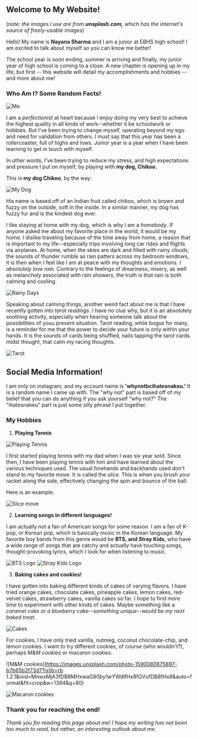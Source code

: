 ## Welcome to My Website!
(_note: the images I use are from **unsplash.com,** which has the internet's source of freely-usable images_)  

Hello! My name is **Nayana Sharma** and I am a junior at EBHS high school! I am excited to talk about myself so you can know me better!

The school year is soon ending, summer is arriving and finally, my junior year of high school is coming to a close. A new chapter is opening up in my life, but first -- this website will detail my accomplishments and hobbies -- and more about me!


###                                                     Who Am I? Some Random Facts!

![Me](https://images.unsplash.com/photo-1554497342-902a4f8da8ed?ixid=MnwxMjA3fDB8MHxwaG90by1wYWdlfHx8fGVufDB8fHx8&ixlib=rb-1.2.1&auto=format&fit=crop&w=3900&q=80)

I am a _perfectionist_ at heart because I enjoy doing my very best to achieve the highest quality in all kinds of work--whether it be schoolwork or hobbies. But I've been trying to change myself, operating beyond my ego and need for validation from others. I must say that this year has been a rollercoaster, full of highs and lows. Junior year is a year when I have been learning to get in touch with myself. 

In other words, I've been trying to reduce my stress, and high expectations and pressure I put on myself, by playing with **my dog, Chikoo.**

This is **my dog Chikoo**, by the way:

![My Dog](https://www.ebknows.com/wp-content/uploads/2019/09/cavachon-puppy.jpg)

His name is based off of an Indian fruit called chikoo, which is brown and fuzzy on the outside, soft in the inside. In a similar manner, my dog has fuzzy fur and is the kindest dog ever. 

I like staying at home with my dog, which is why I am a _homebody_. If anyone asked me about my favorite place in the world, it would be my home. I dislike traveling because of the time away from home, a reason that is important to my life--especially trips involving long car rides and flights via airplanes. At home, when the skies are dark and filled with rainy clouds, the sounds of thunder rumble as rain patters across my bedroom windows, it is then when I feel like I am at peace with my thoughts and emotions. _I absolutely love rain._  Contrary to the feelings of dreariness, misery, as well as melancholy associated with rain showers, the truth is that rain is both calming and cooling. 

![Rainy Days](https://images.unsplash.com/photo-1564314968303-86c5df2b9a4c?ixid=MnwxMjA3fDB8MHxwaG90by1wYWdlfHx8fGVufDB8fHx8&ixlib=rb-1.2.1&auto=format&fit=crop&w=935&q=80)

Speaking about calming things, another weird fact about me is that I have recently gotten into _tarot readings_. I have no clue why, but it is an absolutely soothing activity, especially when hearing someone talk about the possibilities of youu present situation. Tarot reading, while bogus for many, is a reminder for me that the power to decide your future is only within your hands. It is the sounds of cards being shuffled, nails tapping the tarot cards midst thought, that calm my racing thoughts.

![Tarot](https://images.unsplash.com/photo-1607773709367-06b7a91f7e4a?ixid=MnwxMjA3fDB8MHxwaG90by1wYWdlfHx8fGVufDB8fHx8&ixlib=rb-1.2.1&auto=format&fit=crop&w=934&q=80)

## Social Media Information!
I am only on instagram, and my account name is **'whynotbcihatesnakeu.'** It is a random name I came up with. The "why not" part is based off of my belief that you can do anything if you ask yourself "why not?" The "ihatesnakeu" part is just some silly phrase I put together.

### My Hobbies

1. **Playing Tennis**

![Playing Tennis](https://images.unsplash.com/photo-1558365849-6ebd8b0454b2?ixid=MnwxMjA3fDB8MHxwaG90by1wYWdlfHx8fGVufDB8fHx8&ixlib=rb-1.2.1&auto=format&fit=crop&w=934&q=80)

I first started playing tennis with my dad when I was six year sold. Since then, I have been playing tennis with him and have learned about the various techniques used. The usual forehands and backhands used don't stand to my favorite move. It is called the _slice._ This is when you brush your racket along the side, effectively changing the spin and bounce of the ball. 

Here is an example:

![Slice move](https://media1.tenor.com/images/6251acbca0a00ee292544cebd3293e40/tenor.gif?itemid=18657032)

2. **Learning songs in different languages!**

I am actually not a fan of American songs for some reason. I am a fan of K-pop, or Korean pop, which is basically music in the Korean language. My favorite boy bands from this genre would be **BTS, and Stray Kids**, who have a wide range of songs that are catchy and actually have touching songs, thought-provoking lyrics, which I look for when listening to music.

![BTS Logo](https://wallpaperaccess.com/full/3191385.jpg)
![Stray Kids Logo](https://i.pinimg.com/originals/88/12/72/881272bc899c59771fc6884f3c5a9347.jpg)

3. **Baking cakes and cookies!**

I have gotten into baking different kinds of cakes of varying flavors. I have tried orange cakes, chocolate cakes, pineapple cakes, lemon cakes, red-velvet cakes, strawberry cakes, vanilla cakes so far. I hope to find more time to experiment with other kinds of cakes. Maybe something like a _caramel cake or a blueberry cake--something unique--would be my next baked treat_.

![Cakes](https://images.unsplash.com/photo-1495147466023-ac5c588e2e94?ixid=MnwxMjA3fDB8MHxwaG90by1wYWdlfHx8fGVufDB8fHx8&ixlib=rb-1.2.1&auto=format&fit=crop&w=934&q=80)

For cookies, I have only tried vanilla, nutmeg, coconut chocolate-chip, and lemon cookies. I want to try different cookies, of course (who wouldn't?), perhaps _M&M cookies or macaron cookies_. 

![M&M cookies](https://images.unsplash.com/photo-1590080875897-b7b65b2f73d7?ixlib=rb 1.2.1&ixid=MnwxMjA3fDB8MHxwaG90by1wYWdlfHx8fGVufDB8fHx8&auto=format&fit=crop&w=1384&q=80)

![Macaron cookies](https://images.unsplash.com/photo-1528503908550-8a048b6b4312?ixid=MnwxMjA3fDB8MHxwaG90by1wYWdlfHx8fGVufDB8fHx8&ixlib=rb-1.2.1&auto=format&fit=crop&w=934&q=80)

### Thank you for reaching the end!

_Thank you for reading this page about me! I hope my writing has not been too much to read, but rather, an interesting outlook about me._
